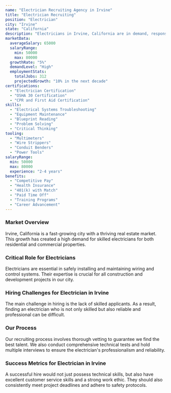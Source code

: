 ```yaml
---
name: "Electrician Recruiting Agency in Irvine"
title: "Electrician Recruiting"
position: "Electrician"
city: "Irvine"
state: "California"
description: "Electricians in Irvine, California are in demand, responsible for installing, maintaining, and repairing electrical power, communications, lighting, and control systems."
marketData:
  averageSalary: 65000
  salaryRange:
    min: 50000
    max: 80000
  growthRate: "5%"
  demandLevel: "High"
  employmentStats:
    totalJobs: 312
    projectedGrowth: "10% in the next decade"
certifications:
  - "Electrician Certification"
  - "OSHA 30 Certification"
  - "CPR and First Aid Certification"
skills:
  - "Electrical Systems Troubleshooting"
  - "Equipment Maintenance"
  - "Blueprint Reading"
  - "Problem Solving"
  - "Critical Thinking"
tooling:
  - "Multimeters"
  - "Wire Strippers"
  - "Conduit Benders"
  - "Power Tools"
salaryRange:
  min: 50000
  max: 80000
  experience: "2-4 years"
benefits:
  - "Competitive Pay"
  - "Health Insurance"
  - "401(k) with Match"
  - "Paid Time Off"
  - "Training Programs"
  - "Career Advancement"
---
```


### Market Overview
Irvine, California is a fast-growing city with a thriving real estate market. This growth has created a high demand for skilled electricians for both residential and commercial properties.

### Critical Role for Electricians
Electricians are essential in safely installing and maintaining wiring and control systems. Their expertise is crucial for all construction and development projects in our city.

### Hiring Challenges for Electrician in Irvine
The main challenge in hiring is the lack of skilled applicants. As a result, finding an electrician who is not only skilled but also reliable and professional can be difficult.

### Our Process
Our recruiting process involves thorough vetting to guarantee we find the best talent. We also conduct comprehensive technical tests and hold multiple interviews to ensure the electrician's professionalism and reliability.

### Success Metrics for Electrician in Irvine
A successful hire would not just possess technical skills, but also have excellent customer service skills and a strong work ethic. They should also consistently meet project deadlines and adhere to safety protocols.